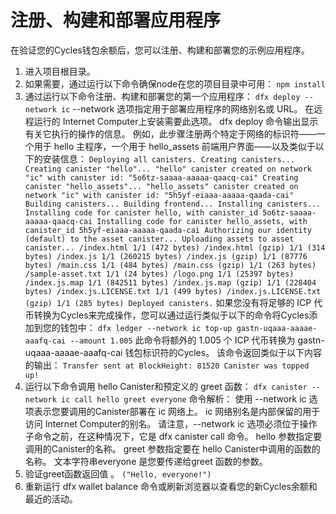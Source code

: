 # 注册、构建和部署应用程序

在验证您的Cycles钱包余额后，您可以注册、构建和部署您的示例应用程序。

1. 进入项目根目录。
2. 如果需要，通过运行以下命令确保node在您的项目目录中可用：﻿ ﻿`npm install`
3. 通过运行以下命令注册、构建和部署您的第一个应用程序：﻿ ﻿`dfx deploy --network ic`﻿ ﻿--network 选项指定用于部署应用程序的网络别名或 URL。 在远程运行的 Internet Computer上安装需要此选项。﻿ ﻿dfx deploy 命令输出显示有关它执行的操作的信息。﻿ ﻿例如，此步骤注册两个特定于网络的标识符——一个用于 hello 主程序，一个用于 hello\_assets 前端用户界面——以及类似于以下的安装信息：﻿ ﻿`Deploying all canisters.﻿ ﻿Creating canisters...﻿ ﻿Creating canister "hello"...﻿ ﻿"hello" canister created on network "ic" with canister id: "5o6tz-saaaa-aaaaa-qaacq-cai"﻿ ﻿Creating canister "hello_assets"...﻿ ﻿"hello_assets" canister created on network "ic" with canister id: "5h5yf-eiaaa-aaaaa-qaada-cai"﻿ ﻿Building canisters...﻿ ﻿Building frontend...﻿ ﻿Installing canisters...﻿ ﻿Installing code for canister hello, with canister_id 5o6tz-saaaa-aaaaa-qaacq-cai﻿ ﻿Installing code for canister hello_assets, with canister_id 5h5yf-eiaaa-aaaaa-qaada-cai﻿ ﻿Authorizing our identity (default) to the asset canister...﻿ ﻿Uploading assets to asset canister...﻿ ﻿/index.html 1/1 (472 bytes)﻿ ﻿/index.html (gzip) 1/1 (314 bytes)﻿ ﻿/index.js 1/1 (260215 bytes)﻿ ﻿/index.js (gzip) 1/1 (87776 bytes)﻿ ﻿/main.css 1/1 (484 bytes)﻿ ﻿/main.css (gzip) 1/1 (263 bytes)﻿ ﻿/sample-asset.txt 1/1 (24 bytes)﻿ ﻿/logo.png 1/1 (25397 bytes)﻿ ﻿/index.js.map 1/1 (842511 bytes)﻿ ﻿/index.js.map (gzip) 1/1 (228404 bytes)﻿ ﻿/index.js.LICENSE.txt 1/1 (499 bytes)﻿ ﻿/index.js.LICENSE.txt (gzip) 1/1 (285 bytes)﻿ ﻿Deployed canisters.`﻿ ﻿如果您没有将足够的 ICP 代币转换为Cycles来完成操作，您可以通过运行类似于以下的命令将Cycles添加到您的钱包中：﻿ ﻿`dfx ledger --network ic top-up gastn-uqaaa-aaaae-aaafq-cai --amount 1.005`﻿ ﻿此命令将额外的 1.005 个 ICP 代币转换为 gastn-uqaaa-aaaae-aaafq-cai 钱包标识符的Cycles。 该命令返回类似于以下内容的输出：﻿ ﻿`Transfer sent at BlockHeight: 81520﻿ ﻿Canister was topped up!`
4. 运行以下命令调用 hello Canister和预定义的 greet 函数：﻿ ﻿`dfx canister --network ic call hello greet everyone`﻿ ﻿命令解析：﻿ ﻿使用 --network ic 选项表示您要调用的Canister部署在 ic 网络上。 ic 网络别名是内部保留的用于访问 Internet Computer的别名。﻿ ﻿请注意，--network ic 选项必须位于操作子命令之前，在这种情况下，它是 dfx canister call 命令。﻿ ﻿hello 参数指定要调用的Canister的名称。﻿ ﻿greet 参数指定要在 hello Canister中调用的函数的名称。﻿ ﻿文本字符串everyone 是您要传递给greet 函数的参数。
5. 验证greet函数返回值 ﻿。 ﻿`("Hello, everyone!")`
6. 重新运行 dfx wallet balance 命令或刷新浏览器以查看您的新Cycles余额和最近的活动。

